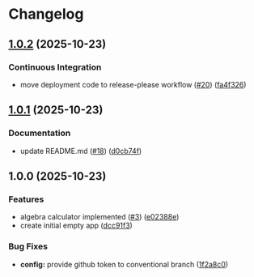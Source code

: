 # Changelog

## [1.0.2](https://github.com/Cloud-Calculus/cloud-calculus-calculator-project/compare/v1.0.1...v1.0.2) (2025-10-23)


### Continuous Integration

* move deployment code to release-please workflow ([#20](https://github.com/Cloud-Calculus/cloud-calculus-calculator-project/issues/20)) ([fa4f326](https://github.com/Cloud-Calculus/cloud-calculus-calculator-project/commit/fa4f326205039751a1a2d0a6a84d567fe5a96c08))

## [1.0.1](https://github.com/Cloud-Calculus/cloud-calculus-calculator-project/compare/v1.0.0...v1.0.1) (2025-10-23)


### Documentation

* update README.md ([#18](https://github.com/Cloud-Calculus/cloud-calculus-calculator-project/issues/18)) ([d0cb74f](https://github.com/Cloud-Calculus/cloud-calculus-calculator-project/commit/d0cb74f637160d5084456d0e1114f56c8b80123b))

## 1.0.0 (2025-10-23)


### Features

* algebra calculator implemented ([#3](https://github.com/Cloud-Calculus/cloud-calculus-calculator-project/issues/3)) ([e02388e](https://github.com/Cloud-Calculus/cloud-calculus-calculator-project/commit/e02388e006bd04136388dae6b8d4c2ef2d464700))
* create initial empty app ([dcc91f3](https://github.com/Cloud-Calculus/cloud-calculus-calculator-project/commit/dcc91f33fb6a2af0c103072ebe21c0985ca28c8c))


### Bug Fixes

* **config:** provide github token to conventional branch ([1f2a8c0](https://github.com/Cloud-Calculus/cloud-calculus-calculator-project/commit/1f2a8c0802871ae89de2ed3cc1c803ff82c465c4))
